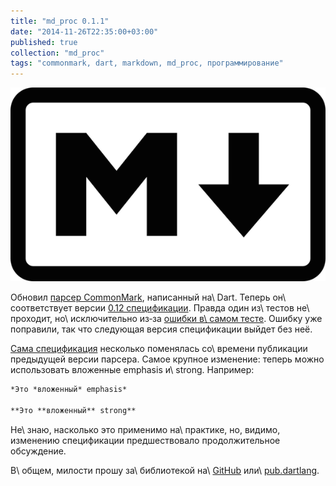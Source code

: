 ```yaml
---
title: "md_proc 0.1.1"
date: "2014-11-26T22:35:00+03:00"
published: true
collection: "md_proc"
tags: "commonmark, dart, markdown, md_proc, программирование"
---
```


![](/images/3rd-party/markdown-logo.png "Markdown logo")

Обновил [парсер CommonMark][commonmark], написанный на\ Dart. Теперь он\ соответствует версии [0.12 спецификации][spec].
Правда один из\ тестов не\ проходит, но\ исключительно из&#8209;за [ошибки в\ самом тесте][bug]. Ошибку уже поправили,
так что следующая версия спецификации выйдет без неё.

[Сама спецификация][spec] несколько поменялась со\ времени публикации предыдущей версии парсера. Самое крупное
изменение: теперь можно использовать вложенные emphasis и\ strong. Например:

~~~~~markdown
*Это *вложенный* emphasis*

**Это **вложенный** strong**
~~~~~

Не\ знаю, насколько это применимо на\ практике, но, видимо, изменению спецификации предшествовало продолжительное
обсуждение.

В\ общем, милости прошу за\ библиотекой на\ [GitHub] или\ [pub.dartlang][pub].

[commonmark]: http://dikmax.name/post/commonmark-markdown-parser/
[bug]: https://github.com/jgm/CommonMark/issues/209
[GitHub]: https://github.com/dikmax/md_proc
[pub]: https://pub.dartlang.org/packages/md_proc
[spec]: http://spec.commonmark.org/0.12/

